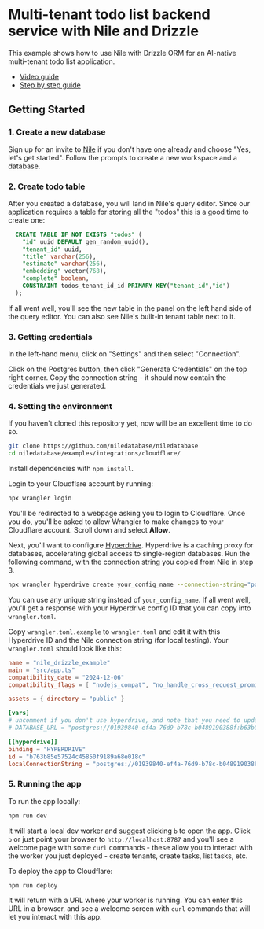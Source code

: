 # Multi-tenant todo list backend service with Nile and Drizzle

This example shows how to use Nile with Drizzle ORM for an AI-native multi-tenant todo list application.

- [Video guide](TBD)
- [Step by step guide](TBD)

## Getting Started

### 1. Create a new database

Sign up for an invite to [Nile](https://thenile.dev) if you don't have one already and choose "Yes, let's get started". Follow the prompts to create a new workspace and a database.

### 2. Create todo table

After you created a database, you will land in Nile's query editor. Since our application requires a table for storing all the "todos" this is a good time to create one:

```sql
  CREATE TABLE IF NOT EXISTS "todos" (
    "id" uuid DEFAULT gen_random_uuid(),
    "tenant_id" uuid,
    "title" varchar(256),
    "estimate" varchar(256),
    "embedding" vector(768),
    "complete" boolean,
    CONSTRAINT todos_tenant_id_id PRIMARY KEY("tenant_id","id")
  );
```

If all went well, you'll see the new table in the panel on the left hand side of the query editor. You can also see Nile's built-in tenant table next to it.

### 3. Getting credentials

In the left-hand menu, click on "Settings" and then select "Connection".

Click on the Postgres button, then click "Generate Credentials" on the top right corner. Copy the connection string - it should now contain the credentials we just generated.

### 4. Setting the environment

If you haven't cloned this repository yet, now will be an excellent time to do so.

```bash
git clone https://github.com/niledatabase/niledatabase
cd niledatabase/examples/integrations/cloudflare/
```

Install dependencies with `npm install`.

Login to your Cloudflare account by running:

```bash
npx wrangler login
```

You'll be redirected to a webpage asking you to login to Cloudflare. Once you do, you'll be asked to allow Wrangler to make changes to your Cloudflare account. Scroll down and select **Allow**.

Next, you'll want to configure [Hyperdrive](https://developers.cloudflare.com/hyperdrive/get-started/). Hyperdrive is a caching proxy for databases, accelerating global access to single-region databases. Run the following command, with the connection string you copied from Nile in step 3.

```bash
npx wrangler hyperdrive create your_config_name --connection-string="postgres://user:password@HOSTNAME_OR_IP_ADDRESS:PORT/mydb"
```

You can use any unique string instead of `your_config_name`. If all went well, you'll get a response with your Hyperdrive config ID that you can copy into `wrangler.toml`.

Copy `wrangler.toml.example` to `wrangler.toml` and edit it with this Hyperdrive ID and the Nile connection string (for local testing). Your `wrangler.toml` should look like this:

```toml
name = "nile_drizzle_example"
main = "src/app.ts"
compatibility_date = "2024-12-06"
compatibility_flags = [ "nodejs_compat", "no_handle_cross_request_promise_resolution"]

assets = { directory = "public" }

[vars]
# uncomment if you don't use hyperdrive, and note that you need to update the env variable in src/db/db.ts
# DATABASE_URL = "postgres://01939840-ef4a-76d9-b78c-b0489190388f:b63b043d-c81b-45b8-bade-35ea02ebc480@us-west-2.db.dev.thenile.dev/niledb_indigo_house"

[[hyperdrive]]
binding = "HYPERDRIVE"
id = "b763b85e57524c45850f9189a68e018c"
localConnectionString = "postgres://01939840-ef4a-76d9-b78c-b0489190388f:b63b043d-c81b-45b8-bade-35ea02ebc480@us-west-2.db.dev.thenile.dev/niledb_indigo_house"
```

### 5. Running the app

To run the app locally:

```bash
npm run dev
```

It will start a local dev worker and suggest clicking `b` to open the app. Click `b` or just point your browser to `http://localhost:8787` and you'll see a welcome page with some `curl` commands - these allow you to interact with the worker you just deployed - create tenants, create tasks, list tasks, etc. 

To deploy the app to Cloudflare:

```bash
npm run deploy
```

It will return with a URL where your worker is running. You can enter this URL in a browser, and see a welcome screen with `curl` commands that will let you interact with this app.
